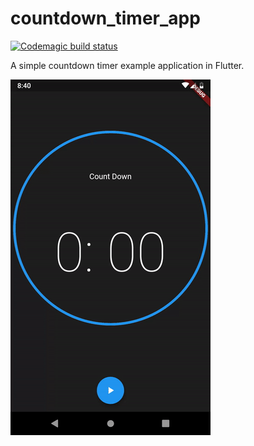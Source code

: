 # countdown_timer_app

[![Codemagic build status](https://api.codemagic.io/apps/5cf5e8cb3d5c5d0016c66df6/5cf5e8cb3d5c5d0016c66df5/status_badge.svg)](https://codemagic.io/apps/5cf5e8cb3d5c5d0016c66df6/5cf5e8cb3d5c5d0016c66df5/latest_build)

A simple countdown timer example application in Flutter.

![alt text](./demo.gif "Demo")
